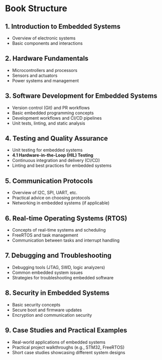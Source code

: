 # Book Structure

## 1. Introduction to Embedded Systems
- Overview of electronic systems
- Basic components and interactions

## 2. Hardware Fundamentals
- Microcontrollers and processors
- Sensors and actuators
- Power systems and management

## 3. Software Development for Embedded Systems
- Version control (Git) and PR workflows
- Basic embedded programming concepts
- Development workflows and CI/CD pipelines
- Unit tests, linting, and static analysis

## 4. Testing and Quality Assurance
- Unit testing for embedded systems
- **4.1 Hardware-in-the-Loop (HIL) Testing**
- Continuous integration and delivery (CI/CD)
- Linting and best practices for embedded systems

## 5. Communication Protocols
- Overview of I2C, SPI, UART, etc.
- Practical advice on choosing protocols
- Networking in embedded systems (if applicable)

## 6. Real-time Operating Systems (RTOS)
- Concepts of real-time systems and scheduling
- FreeRTOS and task management
- Communication between tasks and interrupt handling

## 7. Debugging and Troubleshooting
- Debugging tools (JTAG, SWD, logic analyzers)
- Common embedded system issues
- Strategies for troubleshooting embedded software

## 8. Security in Embedded Systems
- Basic security concepts
- Secure boot and firmware updates
- Encryption and communication security

## 9. Case Studies and Practical Examples
- Real-world applications of embedded systems
- Practical project walkthroughs (e.g., STM32, FreeRTOS)
- Short case studies showcasing different system designs
